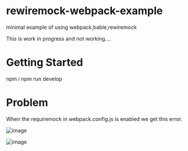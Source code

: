 # rewiremock-webpack-example
minimal example of using webpack,bable,rewiremock

This is work in progress and not working....


# Getting Started

npm i
npm run develop

# Problem

When the requiremock in webpack.config.js is enabled we get this error.

![image](https://github.com/jburrow/rewiremock-webpack-example/assets/1444266/dcde01b2-de0a-4d59-81ad-b9ed15e5dd2f)


![image](https://github.com/jburrow/rewiremock-webpack-example/assets/1444266/b9866204-8e6c-414e-8783-4e5b4991fbd5)
